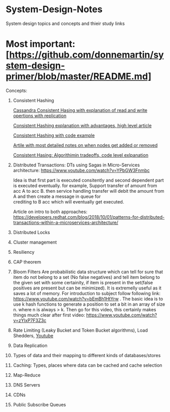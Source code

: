 # System-Design-Notes
System design topics and concepts and thieir study links
# Most important: [https://github.com/donnemartin/system-design-primer/blob/master/README.md]
Concepts:

1. Consistent Hashing

   [Cassandra Consistent Hasing with explanation of read and write opertions with replication](https://www.datastax.com/blog/2019/02/distributed-database-things-know-consistent-hashing)
   
   [Consistent Hashing explanation with advantages, high level article](https://dzone.com/articles/simple-magic-consistent)
   
   [Consistent Hashing with code example](http://michaelnielsen.org/blog/consistent-hashing/) 
   
   [Artile with most detailed notes on when nodes get added or removed](https://www.ably.io/blog/implementing-efficient-consistent-hashing/)
   
   [Consistent Hasing: Algorithimin tradeoffs, code level exlpanation](https://medium.com/@dgryski/consistent-hashing-algorithmic-tradeoffs-ef6b8e2fcae8)

2. Distributed Transactions:
   DTs using Sagas in Micro-Services architecture: https://www.youtube.com/watch?v=YPbGW3Fnmbc
   
   Idea is that first part is executed consitently and second dependent part is executed eventually. for example,  Support transfer 
   of amount from acc A to acc B. then service handling transfer will debit the amount from A and then create a message in queue for     
   crediting to B acc which will eventually get executed. 
   
   Article on intro to both approaches: https://developers.redhat.com/blog/2018/10/01/patterns-for-distributed-transactions-within-a-microservices-architecture/

3. Distributed Locks


4. Cluster management



5. Resiliency


6. CAP theorem


7. Bloom Filters
   Are probabilistic data structure which can tell for sure that item do not belong to a set (No false negatives) and tell item belong to the given set with some certainity, if item is present in the set(false positives are present but can be minimized). It is extremelly useful as it saves a lot of memory. For introduction to subject follow following link: https://www.youtube.com/watch?v=bEmBh1HtYrw .  The basic idea is to use k hash functions to generate a position to set a bit in an array of size n. where n is always > k. Then go for this video, this certainly makes things much clear after first video: https://www.youtube.com/watch?v=zYlxP7F3Z3c


8. Rate Limiting (Leaky Bucket and Token Bucket algorithms), Load Shedders, 
   [Youtube](https://www.youtube.com/watch?v=mhUQe4BKZXs)

9. Data Replication

10. Types of data and their mapping to different kinds of databases/stores

11. Caching: Types, places where data can be cached and cache selection

12. Map-Reduce 

13. DNS Servers

14. CDNs

15. Public Subscribe Queues
